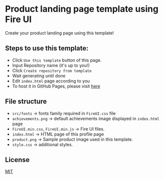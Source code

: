 # Product landing page template using Fire UI
Create your product landing page using this template!

## Steps to use this template:
- Click `Use this template` button of this page.
- Input Repository name (it's up to you!)
- Click `Create repository from template`
- Wait generating until done
- Edit `index.html` page according to you
- To host it in GitHub Pages, please visit [here](https://docs.github.com/en/free-pro-team@latest/github/working-with-github-pages)

## File structure
- `src/fonts` &rarr; fonts family required in `FireUI.css` file
- `achievements.png` &rarr; default achievements image displayed in `index.html` page
- `FireUI.min.css`, `FireUI.min.js` &rarr; Fire UI files.
- `index.html` &rarr; HTML page of this profile page
- `product.png` &rarr; Sample product image used in this template.
- `style.css` &rarr; additional styles.
## License
[MIT](https://github.com/fire-ui/Profile-Page-Template/blob/master/LICENSE)